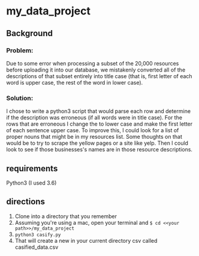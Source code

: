 # my_data_project



## Background
### Problem:
Due to some error when processing a subset of the 20,000 resources before uploading it into our database, we mistakenly converted all of the descriptions of that subset entirely into title case (that is, first letter of each word is upper case, the rest of the word in lower case). 

### Solution:
I chose to write a python3 script that would parse each row and determine if the description was erroneous (if all words were in title case). For the rows that are erroneous I change the to lower case and make the first letter of each sentence upper case. To improve this, I could look for a list of proper nouns that might be in my resources list. Some thoughts on that would be to try to scrape the yellow pages or a site like yelp. Then I could look to see if those businesses's names are in those resource descriptions.

## requirements
Python3 (I used 3.6)

## directions
1. Clone into a directory that you remember
2. Assuming you're using a mac, open your terminal and `$ cd <<your path>>/my_data_project`
3. `python3 casify.py`
4. That will create a new in your current directory csv called casified_data.csv
